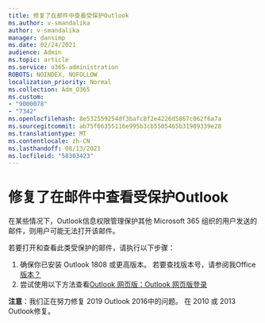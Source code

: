 ```yaml
---
title: 修复了在邮件中查看受保护Outlook
ms.author: v-smandalika
author: v-smandalika
manager: dansimp
ms.date: 02/24/2021
audience: Admin
ms.topic: article
ms.service: o365-administration
ROBOTS: NOINDEX, NOFOLLOW
localization_priority: Normal
ms.collection: Adm_O365
ms.custom:
- "9000078"
- "7342"
ms.openlocfilehash: 8e532559254df3bafc8f2e4226d5867c062f6a7a
ms.sourcegitcommit: ab75f66355116e995b3cb5505465b31989339e28
ms.translationtype: MT
ms.contentlocale: zh-CN
ms.lasthandoff: 08/13/2021
ms.locfileid: "58303423"
---
```

# <a name="fix-problem-viewing-protected-message-in-outlook"></a>修复了在邮件中查看受保护Outlook

在某些情况下，Outlook信息权限管理保护其他 Microsoft 365 组织的用户发送的邮件，则用户可能无法打开该邮件。

若要打开和查看此类受保护的邮件，请执行以下步骤：

1. 确保你已安装 Outlook 1808 或更高版本。 若要查找版本号，请参阅我Office[版本？](https://support.microsoft.com/office/about-office-what-version-of-office-am-i-using-932788b8-a3ce-44bf-bb09-e334518b8b19)
2. 尝试使用以下方法查看[Outlook 网页版：Outlook 网页版登录](https://outlook.office365.com/mail/inbox)

**注意**：我们正在努力修复 2019 Outlook 2016中的问题。 在 2010 或 2013 Outlook修复。
